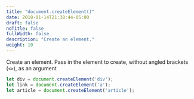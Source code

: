 ```yaml
---
title: "document.createElement()"
date: 2018-01-14T21:38:44-05:00
draft: false
noTitle: false
fullWidth: false
description: "Create an element."
weight: 10
---
```


Create an element. Pass in the element to create, without angled brackets (`<>`), as an argument

```javascript
let div = document.createElement('div');
let link = document.createElement('a');
let article = document.createElement('article');
```